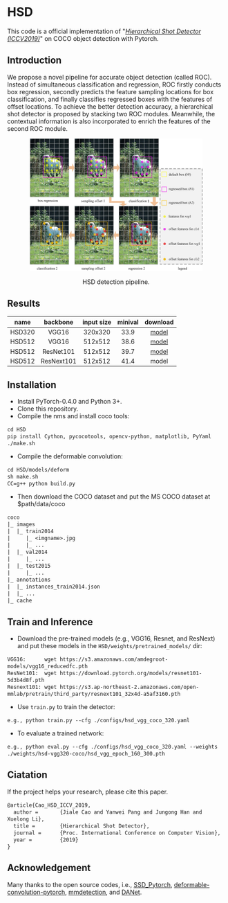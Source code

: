 # HSD

This code is a official implementation of "[*Hierarchical Shot Detector (ICCV2019)*](https://openaccess.thecvf.com/content_ICCV_2019/papers/Cao_Hierarchical_Shot_Detector_ICCV_2019_paper.pdf)" on COCO object detection with Pytorch. 

## Introduction
We propose a novel pipeline for accurate object detection (called ROC). Instead of simultaneous classification and regression, ROC firstly conducts box regression, secondly predicts the feature sampling locations for box classification, and finally classifies regressed boxes with the features of offset locations. To achieve the better detection accuracy, a hierarchical shot detector is proposed by stacking two ROC modules. Meanwhile, the contextual information is also incorporated to enrich the features of the second ROC module.

<div align="center">
  <img src="hsd.jpg" width="400px" />
  <p>HSD detection pipeline.</p>
</div>

## Results
|    name     |  backbone  | input size | minival | download |
| :-------------: | :-----: | :-----: | :------: | :-----------------: |
|     HSD320     |  VGG16  |   320x320    |    33.9     |          [model](https://drive.google.com/open?id=1SQ3PIdc9WD_Dj4X9MHhqeX9nq5aZ9r9e)         |
|     HSD512     |  VGG16  |   512x512    |    38.6      |       [model](https://drive.google.com/open?id=1Jvpv5Exhtsnbo8XXcJwc0mACYfGugjav)         |
|     HSD512     |  ResNet101  |   512x512    |    39.7    |        [model](https://drive.google.com/open?id=1FmOwuat0yfqu_B499O95_EbNAJnbHzgH)         |
|     HSD512     |  ResNext101  |   512x512    |    41.4    |          model         |

## Installation
- Install PyTorch-0.4.0 and Python 3+.
- Clone this repository.
- Compile the nms and install coco tools:
```shell
cd HSD
pip install Cython, pycocotools, opencv-python, matplotlib, PyYaml
./make.sh
```
- Compile the deformable convolution:
```shell
cd HSD/models/deform
sh make.sh
CC=g++ python build.py
```
- Then download the COCO dataset and put the MS COCO dataset at $path/data/coco
```
coco
|_ images
|  |_ train2014
|     |_ <imgname>.jpg
|     |_ ...
|  |_ val2014
|     |_ ...
|  |_ test2015
|     |_ ...
|_ annotations
|  |_ instances_train2014.json
|  |_ ...
|_ cache
```
## Train and Inference
- Download the pre-trained models (e.g., VGG16, Resnet, and ResNext) and put these models in the `HSD/weights/pretrained_models/` dir:
```Shell
VGG16:      wget https://s3.amazonaws.com/amdegroot-models/vgg16_reducedfc.pth
ResNet101:  wget https://download.pytorch.org/models/resnet101-5d3b4d8f.pth
Resnext101: wget https://s3.ap-northeast-2.amazonaws.com/open-mmlab/pretrain/third_party/resnext101_32x4d-a5af3160.pth
```
- Use `train.py` to train the detector:
```Shell
e.g., python train.py --cfg ./configs/hsd_vgg_coco_320.yaml
```
- To evaluate a trained network:

```Shell
e.g., python eval.py --cfg ./configs/hsd_vgg_coco_320.yaml --weights ./weights/hsd-vgg320-coco/hsd_vgg_epoch_160_300.pth
```

## Ciatation
If the project helps your research, please cite this paper.

```
@article{Cao_HSD_ICCV_2019,
  author =       {Jiale Cao and Yanwei Pang and Jungong Han and Xuelong Li},
  title =        {Hierarchical Shot Detector},
  journal =      {Proc. International Conference on Computer Vision},
  year =         {2019}
}
```
## Acknowledgement
Many thanks to the open source codes, i.e., [SSD_Pytorch](https://github.com/yqyao/SSD_Pytorch), [deformable-convolution-pytorch](https://github.com/1zb/deformable-convolution-pytorch), [mmdetection](https://github.com/open-mmlab/mmdetection), and [DANet](https://github.com/junfu1115/DANet).

